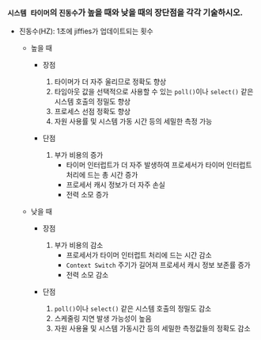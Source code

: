 ### `시스템 타이머`의 `진동수`가 높을 때와 낮을 때의 장단점을 각각 기술하시오.
- 진동수(HZ): 1초에 jiffies가 업데이트되는 횟수
    - 높을 때
        - 장점
            1. 타이머가 더 자주 울리므로 정확도 향상
            2. 타임아웃 값을 선택적으로 사용할 수 있는 `poll()`이나 `select()` 같은 시스템 호출의 정밀도 향상
            3. 프로세스 선점 정확도 향상
            4. 자원 사용률 및 시스템 가동 시간 등의 세밀한 측정 가능
        
        - 단점
            1. 부가 비용의 증가
                - 타이머 인터럽트가 더 자주 발생하여 프로세서가 타이머 인터럽트 처리에 드는 총 시간 증가
                - 프로세서 캐시 정보가 더 자주 손실
                - 전력 소모 증가

    - 낮을 때
        - 장점
            1. 부가 비용의 감소
                - 프로세서가 타이머 인터럽트 처리에 드는 시간 감소
                - `Context Switch` 주기가 길어져 프로세서 캐시 정보 보존률 증가
                - 전력 소모 감소
        
        - 단점
            1. `poll()`이나 `select()` 같은 시스템 호출의 정밀도 감소
            2. 스케줄링 지연 발생 가능성이 높음
            3. 자원 사용율 및 시스템 가동시간 등의 세밀한  측정값들의 정확도 감소